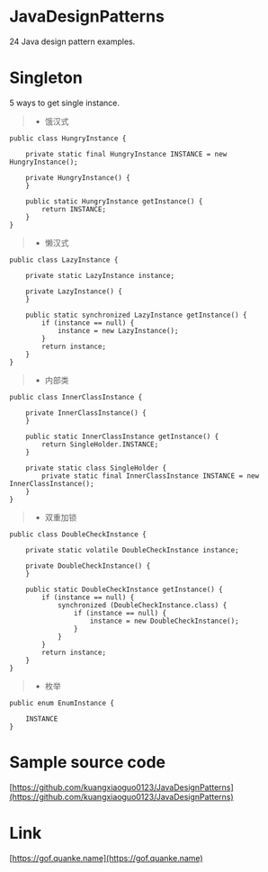 # JavaDesignPatterns
24 Java design pattern examples.
# Singleton
5 ways to get single instance.
>- 饿汉式
```
public class HungryInstance {

    private static final HungryInstance INSTANCE = new HungryInstance();

    private HungryInstance() {
    }

    public static HungryInstance getInstance() {
        return INSTANCE;
    }
}
```
>- 懒汉式
```
public class LazyInstance {

    private static LazyInstance instance;

    private LazyInstance() {
    }

    public static synchronized LazyInstance getInstance() {
        if (instance == null) {
            instance = new LazyInstance();
        }
        return instance;
    }
}
```
>- 内部类
```
public class InnerClassInstance {

    private InnerClassInstance() {
    }

    public static InnerClassInstance getInstance() {
        return SingleHolder.INSTANCE;
    }

    private static class SingleHolder {
        private static final InnerClassInstance INSTANCE = new InnerClassInstance();
    }
}
```
>- 双重加锁
```
public class DoubleCheckInstance {

    private static volatile DoubleCheckInstance instance;

    private DoubleCheckInstance() {
    }

    public static DoubleCheckInstance getInstance() {
        if (instance == null) {
            synchronized (DoubleCheckInstance.class) {
                if (instance == null) {
                    instance = new DoubleCheckInstance();
                }
            }
        }
        return instance;
    }
}
```
>- 枚举
```
public enum EnumInstance {

    INSTANCE
}
```
# Sample source code
[https://github.com/kuangxiaoguo0123/JavaDesignPatterns](https://github.com/kuangxiaoguo0123/JavaDesignPatterns)
# Link
[https://gof.quanke.name](https://gof.quanke.name)
